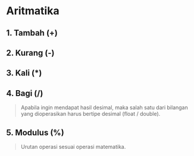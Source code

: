 # Aritmatika

## 1. Tambah (+)

## 2. Kurang (-)

## 3. Kali (*)

## 4. Bagi (/)
> Apabila ingin mendapat hasil desimal, maka salah satu dari bilangan yang dioperasikan harus bertipe desimal (float / double).

## 5. Modulus (%)

> Urutan operasi sesuai operasi matematika.